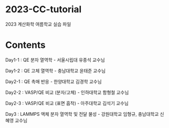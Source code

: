 # 2023-CC-tutorial
2023 계산화학 여름학교 실습 파일

# Contents
Day1-1 : QE 분자 열역학 - 서울시립대 유종석 교수님

Day1-2 : QE 고체 열역학 - 충남대학교 윤태준 교수님


Day2-1 : QE 촉매 반응 - 한양대학교 김경학 교수님

Day2-2 : VASP/QE 비교 (분자/고체) - 인하대학교 함형철 교수님

Day2-3 : VASP/QE 비교 (표면 흡착) - 아주대학교 김석기 교수님



Day3 : LAMMPS 액체 분자 열역학 및 전달 물성 - 강원대학교 임형규, 충남대학교 신혜영 교수님
